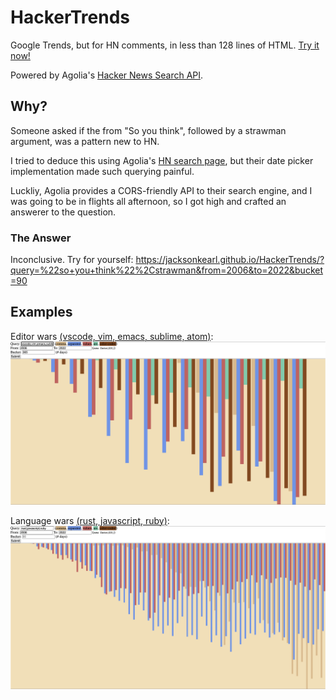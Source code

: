 # HackerTrends

Google Trends, but for HN comments, in less than 128 lines of HTML. [Try it now!](https://jacksonkearl.github.io/HackerTrends)

Powered by Agolia's [Hacker News Search API](https://hn.algolia.com/api).

## Why?

Someone asked if the from "So you think", followed by a strawman argument, was a pattern new to HN.

I tried to deduce this using Agolia's [HN search page](https://hn.algolia.com/), but their date picker implementation made such querying painful.

Luckliy, Agolia provides a CORS-friendly API to their search engine, and I was going to be in flights all afternoon, so I got high and crafted an answerer to the question.

### The Answer

Inconclusive. Try for yourself: https://jacksonkearl.github.io/HackerTrends/?query=%22so+you+think%22%2Cstrawman&from=2006&to=2022&bucket=90

## Examples

Editor wars [(vscode, vim, emacs, sublime, atom)](https://jacksonkearl.github.io/HackerTrends/?query=vscode%2Cvim%2Cemacs%2Csublime%2Catom&from=2006&to=2022&bucket=90):
![chart of editor populatiry in HN comments](examples/editors.png)

Language wars [(rust, javascript, ruby)](https://jacksonkearl.github.io/HackerTrends/?query=rust%2Cjavascript%2Cruby&from=7%2F7%2F2010&to=2021-12-25&bucket=90):
![chart of language populatiry in HN comments](examples/languages.png)